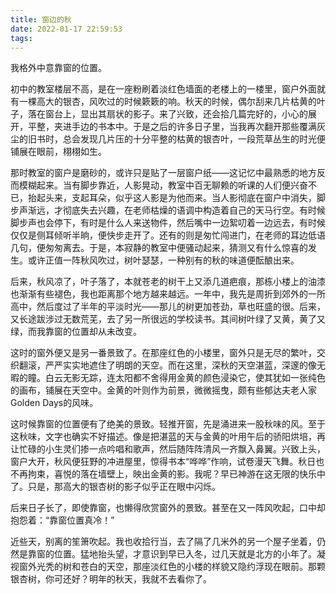 ```yaml
---
title: 窗边的秋
date: 2022-01-17 22:59:53
tags:
---
```


我格外中意靠窗的位置。

初中的教室楼层不高，是在一座粉刷着淡红色墙面的老楼上的一楼里，窗户外面就有一棵高大的银杏，风吹过的时候簌簌的响。秋天的时候，偶尔刮来几片枯黄的叶子，落在窗台上，显出其扇状的影子。来了兴致，还会拾几篇完好的，小心的展开，平整，夹进手边的书本中。于是之后的许多日子里，当我再次翻开那些覆满灰尘的旧书时，总会发现几片压的十分平整的枯黄的银杏叶，一段荒草丛生的时光便铺展在眼前，栩栩如生。

那时教室的窗户是磨砂的，或许只是贴了一层窗户纸——这记忆中最熟悉的地方反而模糊起来。当有脚步靠近，人影晃动，教室中百无聊赖的听课的人们便兴奋不已，抬起头来，支起耳朵，似乎这人影是为他而来。当人影彻底在窗户中消失，脚步声渐远，才彻底失去兴趣，在老师枯燥的语调中构造着自己的天马行空。有时候脚步声也会停下，有时是什么人来送物件，然后嘴中一边絮叨着一边远去，有时候仅仅是侧耳倾听半晌，便快步走开了。还有的则是匆忙闯进门，在老师的耳边低语几句，便匆匆离去。于是，本寂静的教室中便骚动起来，猜测又有什么惊喜的发生。或许正值一阵秋风吹过，树叶瑟瑟，一种别有的秋的味道便酝酿出来。

后来，秋风凉了，叶子落了，本就苍老的树干上又添几道疤痕，那栋小楼上的油漆也渐渐有些褪色，我也距离那个地方越来越远。一年中，我先是周折到郊外的一所高中，然后度过了半年的平淡时光——那儿的树更加苍劲，草也旺盛的很。后来，又长途跋涉过无数荒芜，去了另一所很远的学校读书。其间树叶绿了又黄，黄了又绿，而我靠窗的位置却从未改变。

这时的窗外便又是另一番景致了。在那座红色的小楼里，窗外只是无尽的繁叶，交织翻滚，严严实实地遮住了明朗的天空。而在这里，深秋的天空湛蓝，深邃的像无暇的瞳。白云无影无踪，连太阳都不舍得用金黄的颜色浸染它，使其犹如一张纯色的画布，铺展在天空中。金黄的叶则作为前景，微微摇曳，颇有些郁达夫老人家Golden Days的风味。

这时候靠窗的位置便有了绝美的景致。轻推开窗，先是涌进来一股秋味的风。至于这秋味，文字也确实不好描述。像是把湛蓝的天与金黄的叶用午后的骄阳烘培，再让忙碌的小生灵们掺一点吟唱和歌声，然后随阵阵清风一齐飘入鼻翼。兴致上头，窗户大开，秋风便狂野的冲进屋里，惊得书本“哗哗”作响，试卷漫天飞舞。秋日也不再拘束，喜悦的落在墙壁上，映出金黄的影。我呢？早已神游在这无限的快乐中了。只是，那高大的银杏树的影子似乎正在眼中闪烁。

后来日子长了，即使靠窗，也懒得欣赏窗外的景致。甚至在又一阵风吹起，口中却抱怨着：“靠窗位置真冷！”

近些天，别离的笙箫吹起。我也收拾行当，去了隔了几米外的另一个屋子坐着，仍然是靠窗的位置。猛地抬头望，才意识到早已入冬，过几天就是北方的小年了。凝视窗外光秃的树和苍白的天空，那座淡红色的小楼的样貌又隐约浮现在眼前。那颗银杏树，你可还好？明年的秋天，我就不去看你了。
